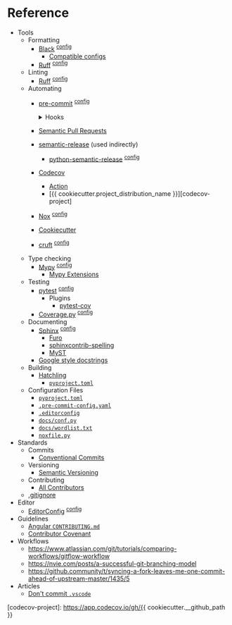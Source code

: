 # Reference

- Tools
  - Formatting
    - [Black][black] <sup>[config][pyproject_toml]</sup>
      - [Compatible configs][black_cc]
    - [Ruff][ruff] <sup>[config][pyproject_toml]</sup>
  - Linting
    - [Ruff][ruff] <sup>[config][pyproject_toml]</sup>
  - Automating
    - [pre-commit][pre-commit] <sup>[config][_pre-commit-config_yaml]</sup>
      <details>
        <summary>Hooks</summary>

        - [`ruff`][ruff]
        - [`black`][black]
        - [`pre-commit-hooks`][pre-commit-hooks]
          - `check-toml`
          - `check-yaml`
          - `end-of-file-fixer`
          - `trailing-whitespace`
          - `requirements-txt-fixer`
      </details>
    - [Semantic Pull Requests][semantic-pull-requests]
    - [semantic-release][semantic-release] (used indirectly)
      - [python-semantic-release][python-semantic-release] <sup>[config][pyproject_toml]</sup>
    - [Codecov][codecov]
      - [Action][codecov-action]
      - [{{ cookiecutter.project_distribution_name }}][codecov-project]
    - [Nox][nox] <sup>[config][noxfile_py]</sup>
    - [Cookiecutter][cookiecutter]
    - [cruft][cruft] <sup>[config][pyproject_toml]</sup>
  - Type checking
    - [Mypy][mypy] <sup>[config][pyproject_toml]</sup>
      - [Mypy Extensions][mypy-extensions]
  - Testing
    - [pytest][pytest] <sup>[config][pyproject_toml]</sup>
      - Plugins
        - [pytest-cov][pytest-cov]
    - [Coverage.py][coveragepy] <sup>[config][pyproject_toml]</sup>
  - Documenting
    - [Sphinx][sphinx] <sup>[config][docs_conf_py]</sup>
      - [Furo][furo]
      - [sphinxcontrib-spelling][sphinxcontrib-spelling]
      - [MyST][myst]
    - [Google style docstrings][docstring_google]
  - Building
    - [Hatchling][hatchling]
      - [`pyproject.toml`][pyproject_toml]
  - Configuration Files
    - [`pyproject.toml`][pyproject_toml]
    - [`.pre-commit-config.yaml`][_pre-commit-config_yaml]
    - [`.editorconfig`][_editorconfig]
    - [`docs/conf.py`][docs_conf_py]
    - [`docs/wordlist.txt`][docs_wordlist_txt]
    - [`noxfile.py`][noxfile_py]
- Standards
  - Commits
    - [Conventional Commits][conventionalcommits]
  - Versioning
    - [Semantic Versioning][semver]
  - Contributing
    - [All Contributors][allcontributors]
  - [.gitignore][gitignore_python]
- Editor
  - [EditorConfig][editorconfig] <sup>[config][_editorconfig]</sup>
- Guidelines
  - [Angular `CONTRIBUTING.md`][angular-contributing]
  - [Contributor Covenant][contributor-covenant]
- Workflows
  - https://www.atlassian.com/git/tutorials/comparing-workflows/gitflow-workflow
  - https://nvie.com/posts/a-successful-git-branching-model
  - https://github.community/t/syncing-a-fork-leaves-me-one-commit-ahead-of-upstream-master/1435/5
- Articles
  - [Don't commit `.vscode`][no-editor-config-gitignore]

[codecov-project]: https://app.codecov.io/gh/{{ cookiecutter.__github_path }}

[_pre-commit-config_yaml]: ../.pre-commit-config.yaml
[pyproject_toml]: ../pyproject.toml
[_editorconfig]: ../.editorconfig
[docs_conf_py]: ./conf.py
[docs_wordlist_txt]: ./wordlist.txt
[noxfile_py]: ../noxfile.py

[black]: https://github.com/psf/black
[black_cc]: https://black.readthedocs.io/en/stable/compatible_configs.html
[ruff]: https://github.com/astral-sh/ruff
[pre-commit]: https://github.com/pre-commit/pre-commit
[pre-commit-hooks]: https://github.com/pre-commit/pre-commit-hooks
[rstcheck]: https://github.com/myint/rstcheck
[semantic-pull-requests]: https://github.com/zeke/semantic-pull-requests
[semantic-release]: https://github.com/semantic-release/semantic-release
[python-semantic-release]: https://github.com/relekang/python-semantic-release
[codecov]: https://codecov.io
[codecov-action]: https://github.com/marketplace/actions/codecov
[mypy]: https://github.com/python/mypy
[mypy-extensions]: https://github.com/python/mypy_extensions
[pytest]: https://github.com/pytest-dev/pytest
[pytest-cov]: https://github.com/pytest-dev/pytest-cov
[coveragepy]: https://github.com/nedbat/coveragepy
[nox]: https://github.com/theacodes/nox
[cruft]: https://github.com/cruft/cruft/
[cookiecutter]: https://github.com/cookiecutter/cookiecutter
[sphinx]: https://www.sphinx-doc.org
[furo]: https://github.com/pradyunsg/furo
[sphinxcontrib-spelling]: https://github.com/sphinx-contrib/spelling
[myst]: https://github.com/executablebooks/myst-parser
[docstring_google]: https://sphinxcontrib-napoleon.readthedocs.io/en/latest/example_google.html
[hatchling]: https://github.com/pypa/hatch/tree/master/backend
[conventionalcommits]: https://www.conventionalcommits.org
[semver]: https://semver.org
[allcontributors]: https://github.com/all-contributors/all-contributors
[no-editor-config-gitignore]: https://blog.martinhujer.cz/dont-put-idea-vscode-directories-to-projects-gitignore
[editorconfig]: https://editorconfig.org
[angular-contributing]: https://github.com/angular/angular/blob/master/CONTRIBUTING.md#commit
[contributor-covenant]: https://contributor-covenant.org
[gitignore_python]: https://github.com/github/gitignore/blob/master/Python.gitignore
